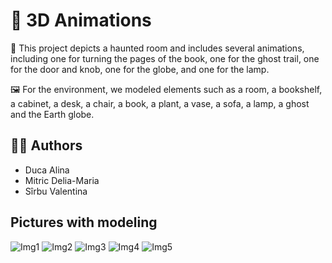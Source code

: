 # 🗿 3D Animations

👻 This project depicts a haunted room and includes several animations, including one for turning the pages of the book, one for the ghost trail, one for the door and knob, one for the globe, and one for the lamp.

🖼️ For the environment, we modeled elements such as a room, a bookshelf, a cabinet, a desk, a chair, a book, a plant, a vase, a sofa, a lamp, a ghost and the Earth globe.

## 👩‍💻 Authors
* Duca Alina
* Mitric Delia-Maria
* Sîrbu Valentina

## Pictures with modeling

![Img1](https://github.com/alinaduca/A3D/blob/main/Images/img2.png)
![Img2](https://github.com/alinaduca/A3D/blob/main/Images/img3.png)
![Img3](https://github.com/alinaduca/A3D/blob/main/Images/img5.png)
![Img4](https://github.com/alinaduca/A3D/blob/main/Images/img4.png)
![Img5](https://github.com/alinaduca/A3D/blob/main/Images/img1.png)


